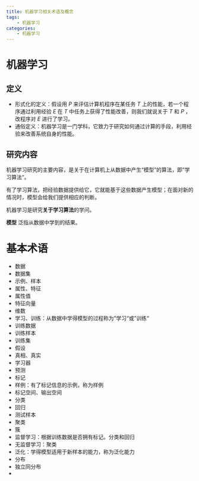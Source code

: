 ```yaml
---
title: 机器学习相关术语及概念
tags:
	- 机器学习
categories:
	- 机器学习
---
```


# 机器学习

## 定义

- 形式化的定义：假设用 $P$ 来评估计算机程序在某任务 $T$ 上的性能，若一个程序通过利用经验 $E$ 在 $T$ 中任务上获得了性能改善，则我们就说关于 $T$ 和 $P$ ，改程序对 $E$ 进行了学习。
- 通俗定义：机器学习是一门学科，它致力于研究如何通过计算的手段，利用经验来改善系统自身的性能。

## 研究内容

机器学习研究的主要内容，是关于在计算机上从数据中产生“模型”的算法，即”学习算法“。

有了学习算法，把经验数据提供给它，它就能基于这些数据产生模型；在面对新的情况时，模型会给我们提供相应的判断。

机器学习是研究**关于学习算法**的学问。

**模型** 泛指从数据中学到的结果。

# 基本术语

- 数据
- 数据集
- 示例、样本
- 属性、特征
- 属性值
- 特征向量
- 维数
- 学习、训练：从数据中学得模型的过程称为”学习“或”训练“
- 训练数据
- 训练样本
- 训练集
- 假设
- 真相、真实
- 学习器
- 预测
- 标记
- 样例：有了标记信息的示例，称为样例
- 标记空间、输出空间
- 分类
- 回归
- 测试样本
- 聚类
- 簇
- 监督学习：根据训练数据是否拥有标记。分类和回归
- 无监督学习：聚类
- 泛化：学得模型适用于新样本的能力，称为泛化能力
- 分布
- 独立同分布
- ​